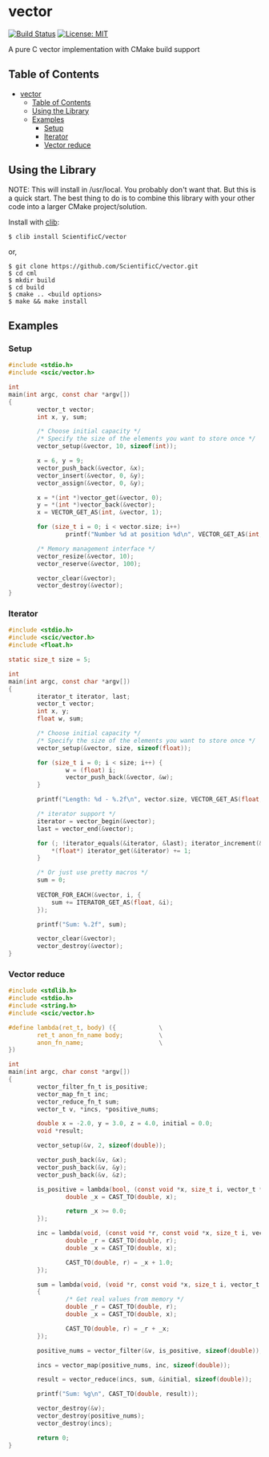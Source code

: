 # vector

[![Build Status](https://travis-ci.org/ScientificC/vector.svg?branch=master)](https://travis-ci.org/ScientificC/vector) [![License: MIT](https://img.shields.io/badge/License-MIT-blue.svg)](https://opensource.org/licenses/MIT)

A pure C vector implementation with CMake build support

## Table of Contents

- [vector](#vector)
  - [Table of Contents](#table-of-contents)
  - [Using the Library](#using-the-library)
  - [Examples](#examples)
    - [Setup](#setup)
    - [Iterator](#iterator)
    - [Vector reduce](#vector-reduce)

## Using the Library

NOTE: This will install in /usr/local. You probably don't want that. But this is a quick start. The best thing to do is to combine this library with your other code into a larger CMake project/solution.

Install with [clib](https://github.com/clibs/clib):

```shell
$ clib install ScientificC/vector
```

or,

```shell
$ git clone https://github.com/ScientificC/vector.git
$ cd cml
$ mkdir build
$ cd build
$ cmake .. <build options>
$ make && make install
```

## Examples

### Setup

```c
#include <stdio.h>
#include <scic/vector.h>

int
main(int argc, const char *argv[])
{
        vector_t vector;
        int x, y, sum;

        /* Choose initial capacity */
        /* Specify the size of the elements you want to store once */
        vector_setup(&vector, 10, sizeof(int));

        x = 6, y = 9;
        vector_push_back(&vector, &x);
        vector_insert(&vector, 0, &y);
        vector_assign(&vector, 0, &y);

        x = *(int *)vector_get(&vector, 0);
        y = *(int *)vector_back(&vector);
        x = VECTOR_GET_AS(int, &vector, 1);

        for (size_t i = 0; i < vector.size; i++)
                printf("Number %d at position %d\n", VECTOR_GET_AS(int, &vector, i), i);

        /* Memory management interface */
        vector_resize(&vector, 10);
        vector_reserve(&vector, 100);

        vector_clear(&vector);
        vector_destroy(&vector);
}
```

### Iterator

```c
#include <stdio.h>
#include <scic/vector.h>
#include <float.h>

static size_t size = 5;

int
main(int argc, const char *argv[])
{
        iterator_t iterator, last;
        vector_t vector;
        int x, y;
        float w, sum;

        /* Choose initial capacity */
        /* Specify the size of the elements you want to store once */
        vector_setup(&vector, size, sizeof(float));

        for (size_t i = 0; i < size; i++) {
                w = (float) i;
                vector_push_back(&vector, &w);
        }

        printf("Length: %d - %.2f\n", vector.size, VECTOR_GET_AS(float, &vector, vector.size - 1));

        /* iterator support */
        iterator = vector_begin(&vector);
        last = vector_end(&vector);

        for (; !iterator_equals(&iterator, &last); iterator_increment(&iterator)) {
            *(float*) iterator_get(&iterator) += 1;
        }

        /* Or just use pretty macros */
        sum = 0;
            
        VECTOR_FOR_EACH(&vector, i, {
            sum += ITERATOR_GET_AS(float, &i);
        });

        printf("Sum: %.2f", sum);

        vector_clear(&vector);
        vector_destroy(&vector);
}
```

### Vector reduce

```c
#include <stdlib.h>
#include <stdio.h>
#include <string.h>
#include <scic/vector.h>

#define lambda(ret_t, body) ({            \
        ret_t anon_fn_name body;          \
        anon_fn_name;                     \
})

int
main(int argc, char const *argv[])
{
        vector_filter_fn_t is_positive;
        vector_map_fn_t inc;
        vector_reduce_fn_t sum;
        vector_t v, *incs, *positive_nums;

        double x = -2.0, y = 3.0, z = 4.0, initial = 0.0;
        void *result;

        vector_setup(&v, 2, sizeof(double));

        vector_push_back(&v, &x);
        vector_push_back(&v, &y);
        vector_push_back(&v, &z);

        is_positive = lambda(bool, (const void *x, size_t i, vector_t *xs) {
                double _x = CAST_TO(double, x);

                return _x >= 0.0;
        });

        inc = lambda(void, (const void *r, const void *x, size_t i, vector_t *xs) {
                double _r = CAST_TO(double, r);
                double _x = CAST_TO(double, x);

                CAST_TO(double, r) = _x + 1.0;
        });

        sum = lambda(void, (void *r, const void *x, size_t i, vector_t *xs)
        {
                /* Get real values from memory */               
                double _r = CAST_TO(double, r);
                double _x = CAST_TO(double, x);

                CAST_TO(double, r) = _r + _x;
        });

        positive_nums = vector_filter(&v, is_positive, sizeof(double));

        incs = vector_map(positive_nums, inc, sizeof(double));

        result = vector_reduce(incs, sum, &initial, sizeof(double));

        printf("Sum: %g\n", CAST_TO(double, result));

        vector_destroy(&v);
        vector_destroy(positive_nums);
        vector_destroy(incs);

        return 0;
}
```
